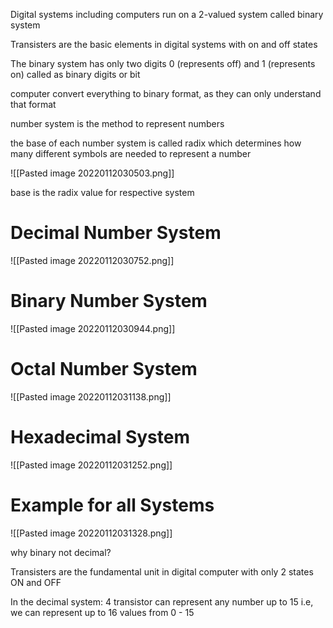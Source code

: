 
Digital systems including computers run on a 2-valued system called binary system

Transisters are the basic elements in digital systems with on and off states

The binary system has only two digits 0 (represents off) and 1 (represents on)
called as binary digits or bit

computer convert everything to binary format, as they can only understand that format

number system is the method to represent numbers

the base of each number system is called radix which determines how many different symbols are needed to represent a number

![[Pasted image 20220112030503.png]]

base is the radix value for respective system

# Decimal Number System

![[Pasted image 20220112030752.png]]

# Binary Number System

![[Pasted image 20220112030944.png]]


# Octal Number System

![[Pasted image 20220112031138.png]]


# Hexadecimal System

![[Pasted image 20220112031252.png]]


# Example for all Systems

![[Pasted image 20220112031328.png]]

why binary not decimal?

Transisters are the fundamental unit in digital computer with only 2 states ON and OFF

In the decimal system: 4 transistor can represent any number up to 15 i.e, we can represent up to 16 values from 0 - 15




